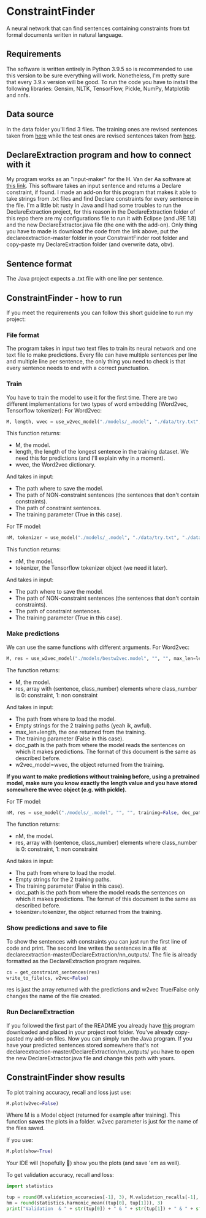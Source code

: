 # ConstraintFinder
A neural network that can find sentences containing constraints from txt formal documents written in natural language.

## Requirements
The software is written entirely in Python 3.9.5 so is recommended to use this version to be sure everything will work. Nonetheless, I'm pretty sure that every 3.9.x version will be good. To run the code you have to install the following libraries: Gensim, NLTK, TensorFlow, Pickle, NumPy, Matplotlib and nnfs.

## Data source
In the data folder you'll find 3 files. The training ones are revised sentences taken from [here](https://www.uniroma1.it/sites/default/files/field_file_allegati/14824_acsai_-_2021-22_-_admission_procedures.pdf) while the test ones are revised sentences taken from [here](http://www.laziodisco.it/wp-content/uploads/2021/06/Call-for-the-Right-to-Education-2021-2022.pdf).

## DeclareExtraction program and how to connect with it
My program works as an "input-maker" for the H. Van der Aa software at [this link](https://github.com/hanvanderaa/declareextraction). 
This software takes an input sentence and returns a Declare constraint, if found. I made an add-on for this program that makes it able to take strings from .txt files and find Declare constraints for every sentence in the file. I'm a little bit rusty in Java and I had some troubles to run the DeclareExtraction project, for this reason in the DeclareExtraction folder of this repo there are my configurations file to run it with Eclipse (and JRE 1.8) and the new DeclareExtractor.java file (the one with the add-on). Only thing you have to made is download the code from the link above, put the declareextraction-master folder in your ConstraintFinder root folder and copy-paste my DeclareExtraction folder (and overwrite data, obv).

## Sentence format
The Java project expects a .txt file with one line per sentence.

## ConstraintFinder - how to run
If you meet the requirements you can follow this short guideline to run my project:
### File format
The program takes in input two text files to train its neural network and one text file to make predictions. Every file can have multiple sentences per line and multiple line per sentence, the only thing you need to check is that every sentence needs to end with a correct punctuation.

### Train
You have to train the model to use it for the first time. There are two different implementations for two types of word embedding (Word2vec, Tensorflow tokenizer):
For Word2vec:

```Python
M, length, wvec = use_w2vec_model("./models/_.model", "./data/try.txt", "./data/try2.txt", training=True)
```

This function returns:
  - M, the model.
  - length, the length of the longest sentence in the training dataset. We need this for predictions (and I'll explain why in a moment).
  - wvec, the Word2vec dictionary.

And takes in input:
  - The path where to save the model.
  - The path of NON-constraint sentences (the sentences that don't contain constraints).
  - The path of constraint sentences.
  - The training parameter (True in this case).

For TF model:

```Python
nM, tokenizer = use_model("./models/_.model", "./data/try.txt", "./data/try2.txt", training=True)
```

This function returns:
  - nM, the model.
  - tokenizer, the Tensorflow tokenizer object (we need it later).

And takes in input:
  - The path where to save the model.
  - The path of NON-constraint sentences (the sentences that don't contain constraints).
  - The path of constraint sentences.
  - The training parameter (True in this case).

### Make predictions
We can use the same functions with different arguments.
For Word2vec:

```Python
M, res = use_w2vec_model("./models/bestw2vec.model", "", "", max_len=length, training=False, doc_path="data/final_test.txt", w2vec_model=wvec)
```

The function returns:
  - M, the model.
  - res, array with (sentence, class_number) elements where class_number is 0: constraint, 1: non constraint

And takes in input:
  - The path from where to load the model.
  - Empty strings for the 2 training paths (yeah ik, awful).
  - max_len=length, the one returned from the training. 
  - The training parameter (False in this case).
  - doc_path is the path from where the model reads the sentences on which it makes predictions. The format of this document is the same as described before.
  - w2vec_model=wvec, the object returned from the training.

**If you want to make predictions without training before, using a pretrained model, make sure you know exactly the length value and you have stored somewhere the wvec object (e.g. with pickle).**

For TF model:

```Python
nM, res = use_model("./models/_.model", "", "", training=False, doc_path="data/final_test.txt", tokenizer=tokenizer)
```

The function returns:
  - nM, the model.
  - res, array with (sentence, class_number) elements where class_number is 0: constraint, 1: non constraint

And takes in input:
  - The path from where to load the model.
  - Empty strings for the 2 training paths.
  - The training parameter (False in this case).
  - doc_path is the path from where the model reads the sentences on which it makes predictions. The format of this document is the same as described before.
  - tokenizer=tokenizer, the object returned from the training.

### Show predictions and save to file
To show the sentences with constraints you can just run the first line of code and print. The second line writes the sentences in a file at declareextraction-master/DeclareExtraction/nn_outputs/. The file is already formatted as the DeclareExtraction program requires.

```Python
cs = get_constraint_sentences(res)
write_to_file(cs, w2vec=False)
```

res is just the array returned with the predictions and w2vec True/False only changes the name of the file created.

### Run DeclareExtraction
If you followed the first part of the README you already have [this](https://github.com/hanvanderaa/declareextraction) program downloaded and placed in your project root folder. You've already copy-pasted my add-on files. Now you can simply run the Java program. If you have your predicted sentences stored somewhere that's not declareextraction-master/DeclareExtraction/nn_outputs/ you have to open the new DeclareExtractor.java file and change this path with yours.

## ConstraintFinder show results
To plot training accuracy, recall and loss just use:

```Python
M.plot(w2vec=False)
```

Where M is a Model object (returned for example after training). This function **saves** the plots in a folder. w2vec parameter is just for the name of the files saved.

If you use: 

```Python
M.plot(show=True)
```

Your IDE will (hopefully 😬) show you the plots (and save 'em as well).

To get validation accuracy, recall and loss:

```Python
import statistics

tup = round(M.validation_accuracies[-1], 3), M.validation_recalls[-1], round(M.validation_losses[-1], 3)
hm = round(statistics.harmonic_mean((tup[0], tup[1])), 3)
print("Validation  & " + str(tup[0]) + " & " + str(tup[1]) + " & " + str(tup[2]) + " & " + str(hm))
```
